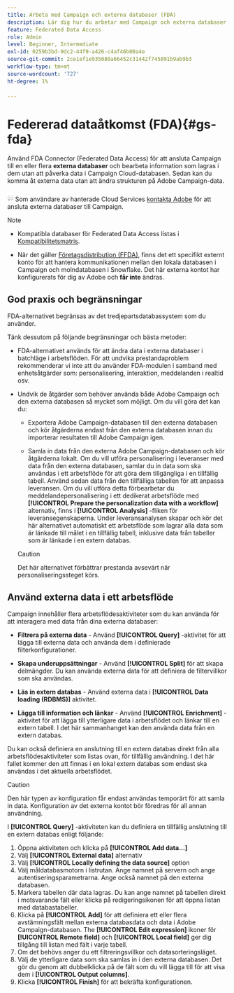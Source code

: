 ```yaml
---
title: Arbeta med Campaign och externa databaser (FDA)
description: Lär dig hur du arbetar med Campaign och externa databaser
feature: Federated Data Access
role: Admin
level: Beginner, Intermediate
exl-id: 0259b3bd-9dc2-44f9-a426-c4af46b00a4e
source-git-commit: 2ce1ef1e935080a66452c31442f745891b9ab9b3
workflow-type: tm+mt
source-wordcount: '727'
ht-degree: 1%

---
```


# Federerad dataåtkomst (FDA){#gs-fda}

Använd FDA Connector (Federated Data Access) för att ansluta Campaign till en eller flera **externa databaser** och bearbeta information som lagras i dem utan att påverka data i Campaign Cloud-databasen. Sedan kan du komma åt externa data utan att ändra strukturen på Adobe Campaign-data.

![](../assets/do-not-localize/speech.png)   Som användare av hanterade Cloud Services [kontakta Adobe](../start/campaign-faq.md#support) för att ansluta externa databaser till Campaign.


>[!NOTE]
>
>* Kompatibla databaser för Federated Data Access listas i [Kompatibilitetsmatris](../start/compatibility-matrix.md).
>
>* När det gäller [Företagsdistribution (FFDA)](../architecture/enterprise-deployment.md), finns det ett specifikt externt konto för att hantera kommunikationen mellan den lokala databasen i Campaign och molndatabasen i Snowflake. Det här externa kontot har konfigurerats för dig av Adobe och **får inte** ändras.
>



## God praxis och begränsningar

FDA-alternativet begränsas av det tredjepartsdatabassystem som du använder.

Tänk dessutom på följande begränsningar och bästa metoder:

* FDA-alternativet används för att ändra data i externa databaser i batchläge i arbetsflöden. För att undvika prestandaproblem rekommenderar vi inte att du använder FDA-modulen i samband med enhetsåtgärder som: personalisering, interaktion, meddelanden i realtid osv.

* Undvik de åtgärder som behöver använda både Adobe Campaign och den externa databasen så mycket som möjligt. Om du vill göra det kan du:

   * Exportera Adobe Campaign-databasen till den externa databasen och kör åtgärderna endast från den externa databasen innan du importerar resultaten till Adobe Campaign igen.

   * Samla in data från den externa Adobe Campaign-databasen och kör åtgärderna lokalt.
   Om du vill utföra personalisering i leveranser med data från den externa databasen, samlar du in data som ska användas i ett arbetsflöde för att göra dem tillgängliga i en tillfällig tabell. Använd sedan data från den tillfälliga tabellen för att anpassa leveransen. Om du vill utföra detta förbearbetar du meddelandepersonalisering i ett dedikerat arbetsflöde med **[!UICONTROL Prepare the personalization data with a workflow]** alternativ, finns i **[!UICONTROL Analysis]** -fliken för leveransegenskaperna. Under leveransanalysen skapar och kör det här alternativet automatiskt ett arbetsflöde som lagrar alla data som är länkade till målet i en tillfällig tabell, inklusive data från tabeller som är länkade i en extern databas.

   >[!CAUTION]
   >
   >Det här alternativet förbättrar prestanda avsevärt när personaliseringssteget körs.


## Använd externa data i ett arbetsflöde

Campaign innehåller flera arbetsflödesaktiviteter som du kan använda för att interagera med data från dina externa databaser:

* **Filtrera på externa data** - Använd **[!UICONTROL Query]** -aktivitet för att lägga till externa data och använda dem i definierade filterkonfigurationer.

* **Skapa underuppsättningar** - Använd **[!UICONTROL Split]** för att skapa delmängder. Du kan använda externa data för att definiera de filtervillkor som ska användas.

* **Läs in extern databas** - Använd externa data i **[!UICONTROL Data loading (RDBMS)]** aktivitet.

* **Lägga till information och länkar** - Använd **[!UICONTROL Enrichment]** -aktivitet för att lägga till ytterligare data i arbetsflödet och länkar till en extern tabell. I det här sammanhanget kan den använda data från en extern databas.

Du kan också definiera en anslutning till en extern databas direkt från alla arbetsflödesaktiviteter som listas ovan, för tillfällig användning. I det här fallet kommer den att finnas i en lokal extern databas som endast ska användas i det aktuella arbetsflödet.

>[!CAUTION]
>
>Den här typen av konfiguration får endast användas temporärt för att samla in data. Konfiguration av det externa kontot bör föredras för all annan användning.

I **[!UICONTROL Query]** -aktiviteten kan du definiera en tillfällig anslutning till en extern databas enligt följande:

1. Öppna aktiviteten och klicka på **[!UICONTROL Add data...]**
1. Välj **[!UICONTROL External data]** alternativ
1. Välj **[!UICONTROL Locally defining the data source]** option
1. Välj måldatabasmotorn i listrutan. Ange namnet på servern och ange autentiseringsparametrarna. Ange också namnet på den externa databasen.
1. Markera tabellen där data lagras. Du kan ange namnet på tabellen direkt i motsvarande fält eller klicka på redigeringsikonen för att öppna listan med databastabeller.
1. Klicka på **[!UICONTROL Add]** för att definiera ett eller flera avstämningsfält mellan externa databasdata och data i Adobe Campaign-databasen. The **[!UICONTROL Edit expression]** ikoner för **[!UICONTROL Remote field]** och **[!UICONTROL Local field]** ger dig tillgång till listan med fält i varje tabell.
1. Om det behövs anger du ett filtreringsvillkor och datasorteringsläget.
1. Välj de ytterligare data som ska samlas in i den externa databasen. Det gör du genom att dubbelklicka på de fält som du vill lägga till för att visa dem i **[!UICONTROL Output columns]**.
1. Klicka **[!UICONTROL Finish]** för att bekräfta konfigurationen.

